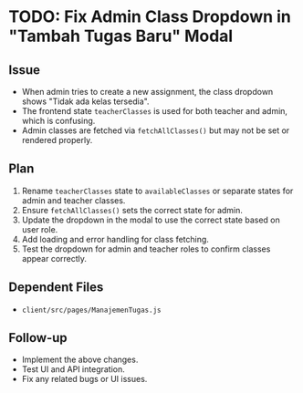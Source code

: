 # TODO: Fix Admin Class Dropdown in "Tambah Tugas Baru" Modal

## Issue
- When admin tries to create a new assignment, the class dropdown shows "Tidak ada kelas tersedia".
- The frontend state `teacherClasses` is used for both teacher and admin, which is confusing.
- Admin classes are fetched via `fetchAllClasses()` but may not be set or rendered properly.

## Plan
1. Rename `teacherClasses` state to `availableClasses` or separate states for admin and teacher classes.
2. Ensure `fetchAllClasses()` sets the correct state for admin.
3. Update the dropdown in the modal to use the correct state based on user role.
4. Add loading and error handling for class fetching.
5. Test the dropdown for admin and teacher roles to confirm classes appear correctly.

## Dependent Files
- `client/src/pages/ManajemenTugas.js`

## Follow-up
- Implement the above changes.
- Test UI and API integration.
- Fix any related bugs or UI issues.
